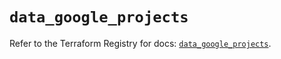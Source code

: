 # `data_google_projects`

Refer to the Terraform Registry for docs: [`data_google_projects`](https://registry.terraform.io/providers/hashicorp/google/5.45.2/docs/data-sources/projects).
